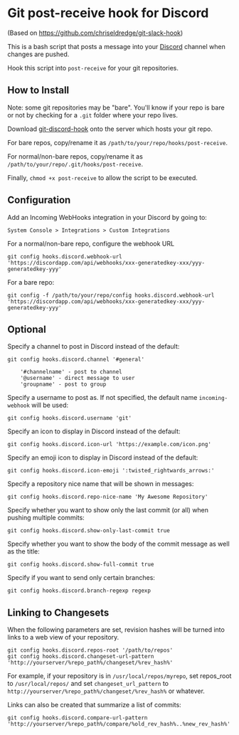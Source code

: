 # Git post-receive hook for Discord

(Based on https://github.com/chriseldredge/git-slack-hook)

This is a bash script that posts a message into your [Discord](https://discordapp.com/) channel when changes are pushed.

Hook this script into `post-receive` for your git repositories.

## How to Install

Note: some git repositories may be "bare". You'll know if your repo is bare or not by checking for a `.git` folder where your repo lives.

Download [git-discord-hook](https://raw.githubusercontent.com/taketo1113/git-discord-hook/master/git-discord-hook) onto the server which hosts your git repo.

For bare repos, copy/rename it as `/path/to/your/repo/hooks/post-receive`.

For normal/non-bare repos, copy/rename it as `/path/to/your/repo/.git/hooks/post-receive`.

Finally, `chmod +x post-receive` to allow the script to be executed.

## Configuration

Add an Incoming WebHooks integration in your Discord by going to:

    System Console > Integrations > Custom Integrations

For a normal/non-bare repo, configure the webhook URL

    git config hooks.discord.webhook-url 'https://discordapp.com/api/webhooks/xxx-generatedkey-xxx/yyy-generatedkey-yyy'

For a bare repo:

    git config -f /path/to/your/repo/config hooks.discord.webhook-url 'https://discordapp.com/api/webhooks/xxx-generatedkey-xxx/yyy-generatedkey-yyy'

## Optional
Specify a channel to post in Discord instead of the default:

    git config hooks.discord.channel '#general'

        '#channelname' - post to channel
        '@username' - direct message to user
        'groupname' - post to group

Specify a username to post as. If not specified, the default name `incoming-webhook` will be used:

    git config hooks.discord.username 'git'

Specify an icon to display in Discord instead of the default:

    git config hooks.discord.icon-url 'https://example.com/icon.png'

Specify an emoji icon to display in Discord instead of the default:

    git config hooks.discord.icon-emoji ':twisted_rightwards_arrows:'

Specify a repository nice name that will be shown in messages:

    git config hooks.discord.repo-nice-name 'My Awesome Repository'

Specify whether you want to show only the last commit (or all) when pushing multiple commits:

    git config hooks.discord.show-only-last-commit true

Specify whether you want to show the body of the commit message as well as the title:

    git config hooks.discord.show-full-commit true

Specify if you want to send only certain branches:

    git config hooks.discord.branch-regexp regexp


## Linking to Changesets

When the following parameters are set, revision hashes will be turned into links to a web view of your repository.

    git config hooks.discord.repos-root '/path/to/repos'
    git config hooks.discord.changeset-url-pattern 'http://yourserver/%repo_path%/changeset/%rev_hash%'

For example, if your repository is in `/usr/local/repos/myrepo`, set repos_root to `/usr/local/repos/` and set `changeset_url_pattern` to `http://yourserver/%repo_path%/changeset/%rev_hash%` or whatever.

Links can also be created that summarize a list of commits:

    git config hooks.discord.compare-url-pattern 'http://yourserver/%repo_path%/compare/%old_rev_hash%..%new_rev_hash%'
